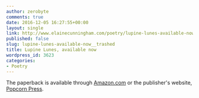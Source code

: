```yaml
---
author: zerobyte
comments: true
date: 2016-12-05 16:27:55+00:00
layout: single
link: http://www.elainecunningham.com/poetry/lupine-lunes-available-now__trashed/
published: false
slug: lupine-lunes-available-now__trashed
title: Lupine Lunes, available now
wordpress_id: 3623
categories:
- Poetry
---
```


The paperback is available through [Amazon.com](http://www.popcornpress.com/product/lupine-lunes/) or the publisher's website, [Popcorn Press](http://www.popcornpress.com/product/lupine-lunes/).
